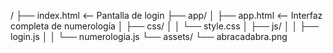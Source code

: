 /
├── index.html        <-- Pantalla de login
├── app/
│   ├── app.html      <-- Interfaz completa de numerología
│   ├── css/
│   │   └── style.css
│   ├── js/
│   │   ├── login.js
│   │   └── numerologia.js
└── assets/
    └── abracadabra.png
